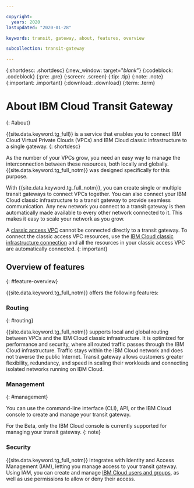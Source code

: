 ```yaml
---

copyright:
  years: 2020
lastupdated: "2020-01-28"

keywords: transit, gateway, about, features, overview

subcollection: transit-gateway

---
```


{:shortdesc: .shortdesc}
{:new_window: target="_blank_"}
{:codeblock: .codeblock}
{:pre: .pre}
{:screen: .screen}
{:tip: .tip}
{:note: .note}
{:important: .important}
{:download: .download}
{:term: .term}

# About IBM Cloud Transit Gateway
{: #about}

{{site.data.keyword.tg_full}} is a service that enables you to connect IBM Cloud Virtual Private Clouds (VPCs) and IBM Cloud classic infrastructure to a single gateway.
{: shortdesc}

As the number of your VPCs grow, you need an easy way to manage the interconnection between these resources, both locally and globally. {{site.data.keyword.tg_full_notm}} was designed specifically for this purpose.

With {{site.data.keyword.tg_full_notm}}, you can create single or multiple transit gateways to connect VPCs together. You can also connect your IBM Cloud classic infrastructure to a transit gateway to provide seamless communication. Any new network you connect to a transit gateway is then automatically made available to every other network connected to it. This makes it easy to scale your network as you grow.

A [classic access VPC](/docs/vpc?topic=vpc-setting-up-access-to-classic-infrastructure) cannot be connected directly to a transit gateway. To connect the classic access VPC resources, use the [IBM Cloud classic infrastructure connection](/docs/infrastructure/transit-gateway?topic=transit-gateway-connecting-classic-infrastructure-vpcs) and all the resources in your classic access VPC are automatically connected.
{: important}

## Overview of features
{: #feature-overview}

{{site.data.keyword.tg_full_notm}} offers the following features:

### Routing
{: #routing}

{{site.data.keyword.tg_full_notm}} supports local and global routing between VPCs and the IBM Cloud classic infrastructure. It is optimized for performance and security, where all routed traffic passes through the IBM Cloud infrastructure. Traffic stays within the IBM Cloud network and does not traverse the public Internet. Transit gateway allows customers greater flexibility, redundancy, and speed in scaling their workloads and connecting isolated networks running on IBM Cloud.

### Management
{: #management}

You can use the command-line interface (CLI), API, or the IBM Cloud console to create and manage your transit gateway.

For the Beta, only the IBM Cloud console is currently supported for managing your transit gateway.
{: note}


### Security
{{site.data.keyword.tg_full_notm}} integrates with Identity and Access Management (IAM), letting you manage access to your transit gateway. Using IAM, you can create and manage [IBM Cloud users and groups](/docs/infrastructure/transit-gateway?topic=transit-gateway-iam), as well as use permissions to allow or deny their access.
